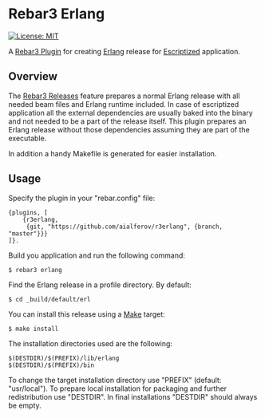 # Rebar3 Erlang

[![License: MIT][MIT badge]][MIT]

A [Rebar3 Plugin] for creating [Erlang] release for [Escriptized] application.

## Overview

The [Rebar3 Releases] feature prepares a normal Erlang release with all needed
beam files and Erlang runtime included. In case of escriptized application
all the external dependencies are usually baked into the binary and not needed
to be a part of the release itself. This plugin prepares an Erlang release
without those dependencies assuming they are part of the executable.

In addition a handy Makefile is generated for easier installation.

## Usage

Specify the plugin in your "rebar.config" file:

```
{plugins, [
    {r3erlang,
     {git, "https://github.com/aialferov/r3erlang", {branch, "master"}}}
]}.
```

Build you application and run the following command:

```
$ rebar3 erlang
```

Find the Erlang release in a profile directory. By default:

```
$ cd _build/default/erl
```

You can install this release using a [Make] target:

```
$ make install
```

The installation directories used are the following:

```
$(DESTDIR)/$(PREFIX)/lib/erlang
$(DESTDIR)/$(PREFIX)/bin
```

To change the target installation directory use "PREFIX" (default: "usr/local").
To prepare local installation for packaging and further redistribution use
"DESTDIR". In final installations "DESTDIR" should always be empty.

<!-- Links -->
[MIT]: https://opensource.org/licenses/MIT
[Make]: https://www.gnu.org/software/make
[Erlang]: http://erlang.org
[Rebar3 Plugin]: https://www.rebar3.org/docs/using-available-plugins
[Rebar3 Releases]: https://www.rebar3.org/docs/releases
[Escriptized]: https://www.rebar3.org/docs/commands#section-escriptize

<!-- Badges -->
[MIT badge]: https://img.shields.io/badge/License-MIT-yellow.svg?style=flat-square
